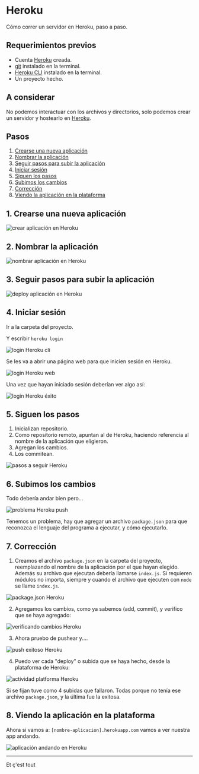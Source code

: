 # Heroku

Cómo correr un servidor en Heroku, paso a paso.

## Requerimientos previos

- Cuenta [Heroku](https://www.heroku.com/) creada.
- [git](https://git-scm.com/downloads) instalado en la terminal.
- [Heroku CLI](https://devcenter.heroku.com/articles/heroku-cli) instalado en la terminal.
- Un proyecto hecho.

## A considerar

No podemos interactuar con los archivos y directorios, solo podemos crear un servidor y hostearlo en [Heroku](https://www.heroku.com/).

## Pasos

1. [Crearse una nueva aplicación](#1.%20Crearse%20una%20nueva%20aplicación)
2. [Nombrar la aplicación](#2.%20Nombrar%20la%20aplicación)
3. [Seguir pasos para subir la aplicación](#3.%20Seguir%20pasos%20para%20subir%20la%20aplicación)
4. [Iniciar sesión](#4.%20Iniciar%20sesión)
5. [Siguen los pasos](#5.%20Siguen%20los%20pasos)
6. [Subimos los cambios](#6.%20Subimos%20los%20cambios)
7. [Corrección](#7.%20Corrección)
8. [Viendo la aplicación en la plataforma](#8.%20Viendo%20la%20aplicación%20en%20la%20plataforma)

## 1. Crearse una nueva aplicación

![crear aplicación en Heroku](/recursos/heroku-crear-aplicacion.png)

## 2. Nombrar la aplicación

![nombrar aplicación en Heroku](/recursos/heroku-nombar-aplicacion.png)

## 3. Seguir pasos para subir la aplicación

![deploy aplicación en Heroku](/recursos/heroku-seguir-pasos-deploy.png)

## 4. Iniciar sesión

Ir a la carpeta del proyecto.

Y escribir `heroku login`

![login Heroku cli](/recursos/heroku-login-cli.png)

Se les va a abrir una página web para que inicien sesión en Heroku.

![login Heroku web](/recursos/heroku-login-web.png)

Una vez que hayan iniciado sesión deberían ver algo así:

![login Heroku éxito](/recursos/heroku-login-exito.png)

## 5. Siguen los pasos

1. Inicializan repositorio.
2. Como repositorio remoto, apuntan al de Heroku, haciendo referencia al nombre de la aplicación que eligieron.
3. Agregan los cambios.
4. Los commitean.

![pasos a seguir Heroku](/recursos/heroku-seguir-pasos-cli.png)

## 6. Subimos los cambios

Todo debería andar bien pero...

![problema Heroku push](/recursos/heroku-problema-push.png)

Tenemos un problema, hay que agregar un archivo `package.json` para que reconozca el lenguaje del programa a ejecutar, y cómo ejecutarlo.

## 7. Corrección

1. Creamos el archivo `package.json` en la carpeta del proyecto, reemplazando el nombre de la aplicación por el que hayan elegido. Además su archivo que ejecutan debería llamarse `index.js`. Si requieren módulos no importa, siempre y cuando el archivo que ejecuten con `node` se llame `index.js`.

![package.json Heroku](/recursos/heroku-package-json.png)

2. Agregamos los cambios, como ya sabemos (add, commit), y verifico que se haya agregado:

![verificando cambios Heroku](/recursos/heroku-verificando-cambios.png)

3. Ahora pruebo de pushear y....

![push exitoso Heroku](/recursos/heroku-push-exitoso.png)

4. Puedo ver cada "deploy" o subida que se haya hecho, desde la plataforma de Heroku:

![actividad platforma Heroku](/recursos/heroku-actividad.png)

Si se fijan tuve como 4 subidas que fallaron. Todas porque no tenía ese archivo `package.json`, y la última fue la exitosa.

## 8. Viendo la aplicación en la plataforma

Ahora si vamos a: `[nombre-aplicacion].herokuapp.com` vamos a ver nuestra app andando.

![aplicación andando en Heroku](/recursos/heroku-aplicacion-andando.png)

---

Et ç'est tout
